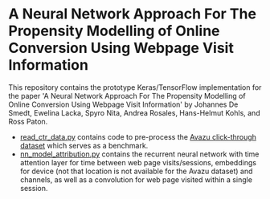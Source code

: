 # A Neural Network Approach For The Propensity  Modelling of Online Conversion Using Webpage Visit Information

This repository contains the prototype Keras/TensorFlow implementation for the paper 'A Neural Network Approach For The Propensity  Modelling of Online Conversion Using Webpage Visit Information' by Johannes De Smedt, Ewelina Lacka, Spyro Nita, Andrea Rosales, Hans-Helmut Kohls, and Ross Paton.

* [read_ctr_data.py](read_ctr_data.py) contains code to pre-process the [Avazu click-through dataset](https://www.kaggle.com/c/avazu-ctr-prediction/data) which serves as a benchmark.
* [nn_model_attribution.py](nn_model_attribution.py) contains the recurrent neural network with time attention layer for time between web page visits/sessions, embeddings for device (not that location is not available for the Avazu dataset) and channels, as well as a convolution for web page visited within a single session.
